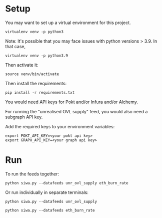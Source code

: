 # Setup
You may want to set up a virtual environment for this project.
```
virtualenv venv -p python3
```
Note: It's possible that you may face issues with python versions > 3.9. In that case,
```
virtualenv venv -p python3.9
```

Then activate it:
```
source venv/bin/activate
```
Then install the requirements:
```
pip install -r requirements.txt
```
You would need API keys for Pokt and/or Infura and/or Alchemy. 

For running the "unrealised OVL supply" feed, you would also need a subgraph API key.

Add the required keys to your environment variables:
```
export POKT_API_KEY=<your pokt api key>
export GRAPH_API_KEY=<your graph api key>
```


# Run
To run the feeds together:
```
python siwa.py --datafeeds unr_ovl_supply eth_burn_rate
```
Or run individually in separate terminals:
```
python siwa.py --datafeeds unr_ovl_supply
```
```
python siwa.py --datafeeds eth_burn_rate
```


